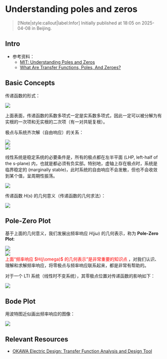 # Understanding poles and zeros

> [!Note|style:callout|label:Infor]
Initially published at 18:05 on 2025-04-08 in Beijing.

## Intro

- 参考资料：
    - [MIT:  Understanding Poles and Zeros](https://web.mit.edu/2.14/www/Handouts/PoleZero.pdf)
    - [What Are Transfer Functions, Poles, And Zeroes?](https://blog.mbedded.ninja/electronics/circuit-design/what-are-transfer-functions-poles-and-zeroes/)

## Basic Concepts

传递函数的形式：
<div class="center"><img src="https://imagebank-0.oss-cn-beijing.aliyuncs.com/VS-PicGo/2025-04-08-18-12-47_Understanding poles and zeros.png"/></div>


上面表面，传递函数的系数多项式一定是实系数多项式，因此一定可以被分解为有实根的一次项和无实根的二次项（有一对共轭复根）。

极点与系统齐次解（自由响应）的关系：
<div class="center"><img src="https://imagebank-0.oss-cn-beijing.aliyuncs.com/VS-PicGo/2025-04-08-18-15-06_Understanding poles and zeros.png"/></div>
<div class="center"><img src="https://imagebank-0.oss-cn-beijing.aliyuncs.com/VS-PicGo/2025-04-08-18-16-10_Understanding poles and zeros.png"/></div>

线性系统是稳定系统的必要条件是，所有的极点都在左半平面 (LHP, left-half of the s-plane) 内，也就是都必须有负实部。特别地，虚轴上存在极点时，系统是临界稳定的 (marginally stable)，此时系统的自由响应不会发散，但也不会收敛到某个值，呈周期性振荡。
<div class="center"><img src="https://imagebank-0.oss-cn-beijing.aliyuncs.com/VS-PicGo/2025-04-08-18-18-26_Understanding poles and zeros.png"/></div>


传递函数 $H(s)$ 的几何意义（传递函数的几何求法）：
<div class="center"><img src="https://imagebank-0.oss-cn-beijing.aliyuncs.com/VS-PicGo/2025-04-08-18-20-05_Understanding poles and zeros.png"/></div>

## Pole-Zero Plot

基于上面的几何意义，我们发展出频率响应 $H(j\omega)$ 的几何表示，称为 **Pole-Zero Plot**:
<div class="center"><img src="https://imagebank-0.oss-cn-beijing.aliyuncs.com/VS-PicGo/2025-04-08-18-30-05_Understanding poles and zeros.png"/></div>
<div class="center"><img src="https://imagebank-0.oss-cn-beijing.aliyuncs.com/VS-PicGo/2025-04-08-18-30-37_Understanding poles and zeros.png"/></div>
<span style='color:red'> 上面“频率响应 $H(j\omega)$ 的几何表示”是非常重要的知识点 </span>，对我们认识、理解和求解频率响应，将零极点与频率响应联系起来，都是非常有帮助的。

对于一个 LTI 系统（线性时不变系统），其零极点位置对传递函数的影响如下：
<div class="center"><img src="https://imagebank-0.oss-cn-beijing.aliyuncs.com/VS-PicGo/2025-04-08-18-31-51_Understanding poles and zeros.png"/></div>

## Bode Plot

用波特图近似画出频率响应的图像：
<div class="center"><img src="https://imagebank-0.oss-cn-beijing.aliyuncs.com/VS-PicGo/2025-04-08-18-32-36_Understanding poles and zeros.png"/></div>

## Relevant Resources



- [OKAWA Electric Design: Transfer Function Analysis and Design Tool](http://sim.okawa-denshi.jp/en/dtool.php)